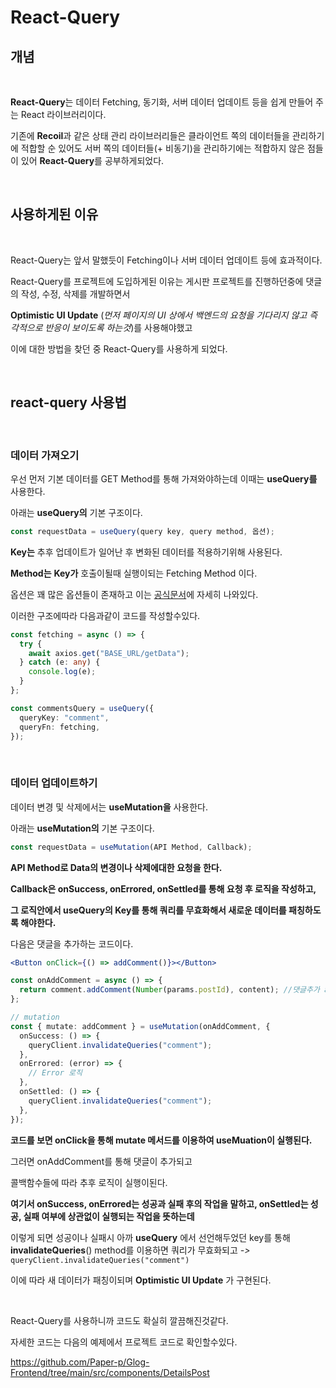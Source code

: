 # React-Query

## **개념**

<br>

**React-Query**는 데이터 Fetching, 동기화, 서버 데이터 업데이트 등을 쉽게 만들어 주는 React 라이브러리이다.

기존에 **Recoil**과 같은 상태 관리 라이브러리들은 클라이언트 쪽의 데이터들을 관리하기에 적합할 순 있어도
서버 쪽의 데이터들(+ 비동기)을 관리하기에는 적합하지 않은 점들이 있어 **React-Query**를 공부하게되었다.

<br>

## **사용하게된 이유**

<br>

React-Query는 앞서 말했듯이 Fetching이나 서버 데이터 업데이트 등에 효과적이다.

React-Query를 프로젝트에 도입하게된 이유는 게시판 프로젝트를 진행하던중에 댓글의 작성, 수정, 삭제를 개발하면서

**Optimistic UI Update** (_먼저 페이지의 UI 상에서 백엔드의 요청을 기다리지 않고 즉각적으로 반응이 보이도록 하는것_)를 사용해야했고

이에 대한 방법을 찾던 중 React-Query를 사용하게 되었다.

<br>

## **react-query 사용법**

<br>

### **데이터 가져오기**

우선 먼저 기본 데이터를 GET Method를 통해 가져와야하는데 이때는 **useQuery를** 사용한다.

아래는 **useQuery의** 기본 구조이다.

```typescript
const requestData = useQuery(query key, query method, 옵션);
```

**Key는** 추후 업데이트가 일어난 후 변화된 데이터를 적용하기위해 사용된다.

**Method는** **Key가** 호출이될때 실행이되는 Fetching Method 이다.

옵션은 꽤 많은 옵션들이 존재하고 이는 [공식문서](https://tanstack.com/query/v4)에 자세히 나와있다.

이러한 구조에따라 다음과같이 코드를 작성할수있다.

```typescript
const fetching = async () => {
  try {
    await axios.get("BASE_URL/getData");
  } catch (e: any) {
    console.log(e);
  }
};

const commentsQuery = useQuery({
  queryKey: "comment",
  queryFn: fetching,
});
```

<br>

### **데이터 업데이트하기**

데이터 변경 및 삭제에서는 **useMutation을** 사용한다.

아래는 **useMutation의** 기본 구조이다.

```typescript
const requestData = useMutation(API Method, Callback);
```

**API Method로 Data의 변경이나 삭제에대한 요청을 한다.**

**Callback은 onSuccess, onErrored, onSettled를 통해 요청 후 로직을 작성하고,**

**그 로직안에서 useQuery의 Key를 통해 쿼리를 무효화해서 새로운 데이터를 패칭하도록 해야한다.**

다음은 댓글을 추가하는 코드이다.

```jsx
<Button onClick={() => addComment()}></Button>
```

```typescript
const onAddComment = async () => {
  return comment.addComment(Number(params.postId), content); //댓글추가 api (POST)
};

// mutation
const { mutate: addComment } = useMutation(onAddComment, {
  onSuccess: () => {
    queryClient.invalidateQueries("comment");
  },
  onErrored: (error) => {
    // Error 로직
  },
  onSettled: () => {
    queryClient.invalidateQueries("comment");
  },
});
```

**코드를 보면 onClick을 통해 mutate 메서드를 이용하여 useMuation이 실행된다.**

그러면 onAddComment를 통해 댓글이 추가되고

콜백함수들에 따라 추후 로직이 실행이된다.

**여기서 onSuccess, onErrored는 성공과 실패 후의 작업을 말하고, onSettled는 성공, 실패 여부에 상관없이 실행되는 작업을 뜻하는데**

이렇게 되면 성공이나 실패시 아까 **useQuery** 에서 선언해두었던 key를 통해 **invalidateQueries**() method를 이용하면 쿼리가 무효화되고
_->_ `queryClient.invalidateQueries("comment")`

이에 따라 새 데이터가 패칭이되며 **Optimistic UI Update** 가 구현된다.

<br>

React-Query를 사용하니까 코드도 확실히 깔끔해진것같다.

자세한 코드는 다음의 예제에서 프로젝트 코드로 확인할수있다.

https://github.com/Paper-p/Glog-Frontend/tree/main/src/components/DetailsPost
